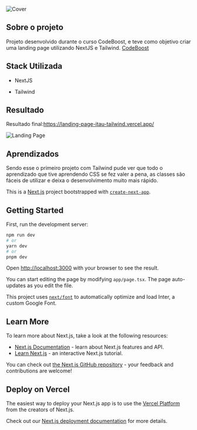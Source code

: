 ![Cover](https://i.postimg.cc/KGWd34W5/projetoitau.png)


## Sobre o projeto
Projeto desenvolvido durante o curso CodeBoost, e teve como objetivo criar uma landing page utilizando NextJS e Tailwind.
[CodeBoost](https://codeboost.com.br/)

## Stack Utilizada
* NextJS

* Tailwind


## Resultado
Resultado final:https://landing-page-itau-tailwind.vercel.app/


![Landing Page](https://github.com/emnesty/landing-page-itau-tailwind/blob/main/screencapture-landing-page-itau-tailwind-vercel-app-2023-12-20-16_38_33.png)




## Aprendizados
Sendo esse o primeiro projeto com Tailwind pude ver que todo o aprendizado que tive aprendendo CSS se fez valer a pena, as classes são fáceis de utilizar e deixa o desenvolvimento muito mais rápido.



This is a [Next.js](https://nextjs.org/) project bootstrapped with [`create-next-app`](https://github.com/vercel/next.js/tree/canary/packages/create-next-app).

## Getting Started

First, run the development server:

```bash
npm run dev
# or
yarn dev
# or
pnpm dev
```

Open [http://localhost:3000](http://localhost:3000) with your browser to see the result.

You can start editing the page by modifying `app/page.tsx`. The page auto-updates as you edit the file.

This project uses [`next/font`](https://nextjs.org/docs/basic-features/font-optimization) to automatically optimize and load Inter, a custom Google Font.

## Learn More

To learn more about Next.js, take a look at the following resources:

- [Next.js Documentation](https://nextjs.org/docs) - learn about Next.js features and API.
- [Learn Next.js](https://nextjs.org/learn) - an interactive Next.js tutorial.

You can check out [the Next.js GitHub repository](https://github.com/vercel/next.js/) - your feedback and contributions are welcome!

## Deploy on Vercel

The easiest way to deploy your Next.js app is to use the [Vercel Platform](https://vercel.com/new?utm_medium=default-template&filter=next.js&utm_source=create-next-app&utm_campaign=create-next-app-readme) from the creators of Next.js.

Check out our [Next.js deployment documentation](https://nextjs.org/docs/deployment) for more details.
